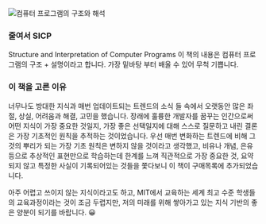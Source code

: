 ![컴퓨터 프로그램의 구조와 해석](https://image.aladin.co.kr/product/7512/20/cover500/8966261701_1.jpg)

### 줄여서 SICP
Structure and Interpretation of Computer Programs
이 책의 내용은 컴퓨터 프로그램의 구조 + 설명이라고 합니다.
가장 밑바탕 부터 배울 수 있어 무척 기쁩니다.


### 이 책을 고른 이유 
너무나도 방대한 지식과 매번 업데이트되는 트렌드의 소식 들 속에서 오랫동안 많은 좌절, 상실, 어려움과 해결, 고민을 했습니다.
장래에 훌륭한 개발자를 꿈꾸는 인간으로써 
어떤 지식이 가장 중요한 것일지, 가장 좋은 선택일지에 대해 
스스로 질문하고 내린 결론은
가장 기초적인 원칙을 추적하는 것이었습니다.
우선 매번 변화하는 트렌드에 비해 그것의 뿌리가 되는 가장 기초 원칙은 변하지 않을 것이라고 생각했고,
비유나 개념, 은유 등으로 추상적인 표현만으로 학습하는데 한계를 느껴 직관적으로 가장 중요한 것, 요약되지 않고 특정한 사실이 기록되어있는 것들을 쫓다보니 이 책이 구매목록에 추가되었습니다.

아주 어렵고 쓰이지 않는 지식이라고도 하고,
MIT에서 교육하는 세계 최고 수준 학생들의 교육과정이라는 것이 조금 두렵지만,
저의 미래를 위해 쌓아가고 있는 지식 기반의 좋은 양분이 되기를 바랍니다. 😀

